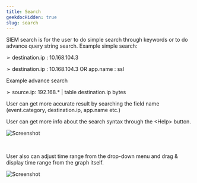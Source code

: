 ```yaml
---
title: Search
geekdocHidden: true
slug: search
---
```


SIEM search is for the user to do simple search through keywords or to do advance query string search. Example simple search: 

 	
&#10146;	destination.ip : 10.168.104.3

&#10146;	destination.ip : 10.168.104.3 OR app.name : ssl  

Example advance search
	
&#10146;	source.ip: 192.168.* | table destination.ip bytes

User can get more accurate result by searching the field name (event.category, destination.ip, app.name etc.)

User can get more info about the search syntax through the \<Help> button.


![Screenshot](/cloud_vista/loganalytics/images/search1.png)

&nbsp;

User also can adjust time range from the drop-down menu and drag & display time range from the graph itself.

![Screenshot](/cloud_vista/siem/images/search2.png)
